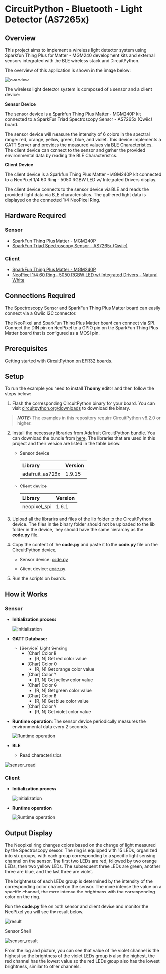 # CircuitPython - Bluetooth - Light Detector (AS7265x) #

## Overview ##

This project aims to implement a wireless light detector system using Sparkfun Thing Plus for Matter - MGM240 development kits and external sensors integrated with the BLE wireless stack and CircuitPython.


The overview of this application is shown in the image below:

![overview](docs/overview.png)

The wireless light detector system is composed of a sensor and a client device: 

**Sensor Device**

The sensor device is a Sparkfun Thing Plus Matter - MGM240P kit connected to a SparkFun Triad Spectroscopy Sensor - AS7265x (Qwiic) board.

The sensor device will measure the intensity of 6 colors in the spectral range: red, orange, yellow, green, blue, and violet. This device implements a GATT Server and provides the measured values via BLE Characteristics. The client device can connect to the sensor and gather the provided environmental data by reading the BLE Characteristics.

**Client Device**

The client device is a Sparkfun Thing Plus Matter - MGM240P kit connected to a NeoPixel 1/4 60 Ring - 5050 RGBW LED w/ Integrated Drivers display. 

The client device connects to the sensor device via BLE and reads the provided light data via BLE characteristics. The gathered light data is displayed on the connected 1/4 NeoPixel Ring.

## Hardware Required ##

### Sensor ###

- [SparkFun Thing Plus Matter - MGM240P](https://www.sparkfun.com/products/20270)
- [SparkFun Triad Spectroscopy Sensor - AS7265x (Qwiic)](https://www.sparkfun.com/products/15050)

### Client ###

- [SparkFun Thing Plus Matter - MGM240P](https://www.sparkfun.com/products/20270)
- [NeoPixel 1/4 60 Ring - 5050 RGBW LED w/ Integrated Drivers - Natural White](https://www.adafruit.com/product/2874)

## Connections Required ##

The Spectroscopy Sensor and SparkFun Thing Plus Matter board can easily connect via a Qwiic I2C connector.

The NeoPixel and SparkFun Thing Plus Matter board can connect via SPI. Connect the DIN pin on NeoPixel to a GPIO pin on the SparkFun Thing Plus Matter board that is configured as a MOSI pin.

## Prerequisites ##

Getting started with [CircuitPython on EFR32 boards](../doc/running_circuitpython.md).

## Setup ##

To run the example you need to install **Thonny** editor and then follow the steps below:

1. Flash the corresponding CircuitPython binary for your board. You can visit [circuitpython.org/downloads](https://circuitpython.org/downloads?q=silabs) to download the binary.

> **_NOTE:_** The examples in this repository require CircuitPython v8.2.0 or higher.

2. Install the necessary libraries from Adafruit CircuitPython bundle. You can download the bundle from [here](https://circuitpython.org/libraries). The libraries that are used in this project and their version are listed in the table below.
    - Sensor device

      | Library           | Version           |
      |:----------------- |:------------------|
      | adafruit_as726x   |       1.9.15      |

    - Client device 

      | Library           | Version           |
      |:----------------- |:------------------|
      | neopixel_spi      |       1.6.1       |

3. Upload all the libraries and files of the lib folder to the CircuitPython device. The files in the binary folder should not be uploaded to the lib folder in the device, they should have the same hierarchy as the **code.py** file.

4. Copy the content of the **code.py** and paste it to the **code.py** file on the CircuitPython device.

    - Sensor device: [code.py](sensor/src/code.py)

    - Client device: [code.py](client/src/code.py)

5. Run the scripts on boards.

## How it Works ##

### Sensor ###

- **Initialization process**

    ![Initialization](docs/sensor_init.png)

- **GATT Database:**
    - [Service] Light Sensing
        - [Char] Color R
            - [R, N] Get red color value
        - [Char] Color O
            - [R, N] Get orange color value
        - [Char] Color Y
            - [R, N] Get yellow color value
        - [Char] Color G
            - [R, N] Get green color value
        - [Char] Color B
            - [R, N] Get blue color value
        - [Char] Color V
            - [R, N] Get violet color value

- **Runtime operation**: The sensor device periodically measures the environmental data every 2 seconds.

    ![Runtime operation](docs/sensor_runtime.png)

- **BLE**
    - Read characteristics

![sensor_read](docs/sensor_read.png)

### Client ###

- **Initialization process**

    ![Initialization](docs/client_init.png)

- **Runtime operation**

    ![Runtime operation](docs/client_runtime.png)

## Output Display ##

The Neopixel ring changes colors based on the change of light measured by the Spectroscopy sensor. The ring is equipped with 15 LEDs, organized into six groups, with each group corresponding to a specific light sensing channel on the sensor. The first two LEDs are red, followed by two orange LEDs, then two yellow LEDs. The subsequent three LEDs are green, another three are blue, and the last three are violet.

The brightness of each LEDs group is determined by the intensity of the corresponding color channel on the sensor. The more intense the value on a specific channel, the more intense the brightness with the corresponding color on the ring.

Run the **code.py** file on both sensor and client device and monitor the NeoPixel you will see the result below.

![result](docs/result.png)

Sensor Shell

![sensor_result](docs/sensor_result.png)

From the log and picture, you can see that value of the violet channel is the highest so the brightness of the violet LEDs group is also the highest, the red channel has the lowest value so the red LEDs group also has the lowest brightness, similar to other channels.